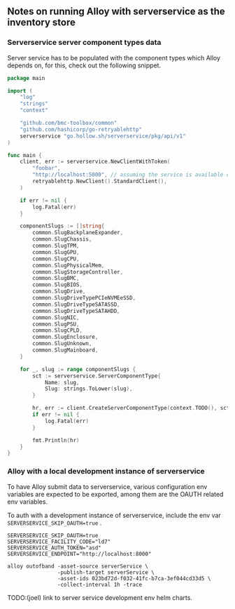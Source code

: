 ## Notes on running Alloy with serverservice as the inventory store

### Serverservice server component types data

Server service has to be populated with the component types which Alloy depends on,
for this, check out the following snippet.

```go
package main

import (
    "log"
    "strings"
    "context"

    "github.com/bmc-toolbox/common"
    "github.com/hashicorp/go-retryablehttp"
    serverservice "go.hollow.sh/serverservice/pkg/api/v1"
)

func main {
	client, err := serverservice.NewClientWithToken(
		"foobar",
		"http://localhost:5000", // assuming the service is available on this port
		retryablehttp.NewClient().StandardClient(),
	)

	if err != nil {
		log.Fatal(err)
	}

	componentSlugs := []string{
		common.SlugBackplaneExpander,
		common.SlugChassis,
		common.SlugTPM,
		common.SlugGPU,
		common.SlugCPU,
		common.SlugPhysicalMem,
		common.SlugStorageController,
		common.SlugBMC,
		common.SlugBIOS,
		common.SlugDrive,
		common.SlugDriveTypePCIeNVMEeSSD,
		common.SlugDriveTypeSATASSD,
		common.SlugDriveTypeSATAHDD,
		common.SlugNIC,
		common.SlugPSU,
		common.SlugCPLD,
		common.SlugEnclosure,
		common.SlugUnknown,
		common.SlugMainboard,
	}

	for _, slug := range componentSlugs {
		sct := serverservice.ServerComponentType{
			Name: slug,
			Slug: strings.ToLower(slug),
		}

		hr, err := client.CreateServerComponentType(context.TODO(), sct)
		if err != nil {
			log.Fatal(err)
		}

		fmt.Println(hr)
	}
}
```

### Alloy with a local development instance of serverservice

To have Alloy submit data to serverservice, various configuration env variables are expected to be exported,
among them are the OAUTH related env variables. 


To auth with a development instance of serverservice, include the env var `SERVERSERVICE_SKIP_OAUTH=true` .

```
SERVERSERVICE_SKIP_OAUTH=true
SERVERSERVICE_FACILITY_CODE="ld7"
SERVERSERVICE_AUTH_TOKEN="asd"
SERVERSERVICE_ENDPOINT="http://localhost:8000"

alloy outofband -asset-source serverService \
                -publish-target serverService \
                -asset-ids 023bd72d-f032-41fc-b7ca-3ef044cd33d5 \
                -collect-interval 1h -trace
```

TODO:(joel) link to server service development env helm charts.